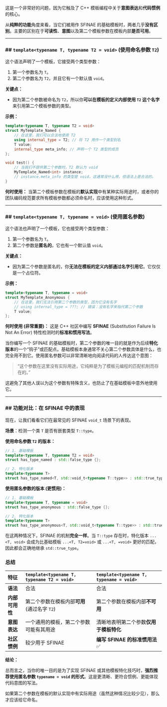 
这是一个非常好的问题，因为它触及了 C++ 模板编程中关于**意图表达**和**代码惯例**的核心。

从**纯粹的功能**角度来看，当它们被用作 SFINAE 的基础模板时，两者几乎**没有区别**。主要的区别在于**可读性**、**意图**以及第二个模板参数在模板内部**是否可用**。

-----

### \#\# `template<typename T, typename T2 = void>` (使用命名参数 `T2`)

这个语法声明了一个模板，它接受两个类型参数：

1.  第一个参数名为 `T`。
2.  第二个参数名为 `T2`，并且它有一个默认值 `void`。

**关键点：**

  * 因为第二个参数被命名为 `T2`，所以你**可以在模板的定义内部使用 `T2` 这个名字**来引用第二个模板参数的类型。

**示例：**

```cpp
template<typename T, typename T2 = void>
struct MyTemplate_Named {
    // 在这里，我们可以合法地使用 T2
    using internal_type = T2; // 将 T2 用作一个类型别名
    T value;
    internal_type meta_info; // 声明一个 T2 类型的成员
};

void test() {
    // 当我们不提供第二个参数时，T2 默认为 void
    MyTemplate_Named<int> instance; 
    // instance.meta_info 的类型是 void，这通常没什么用，但语法上是合法的。
}
```

**何时使用：** 当第二个模板参数在模板的**默认实现**中有某种实际用途时，或者你的团队编码规范要求所有模板参数都必须命名时，应该使用这种形式。

-----

### \#\# `template<typename T, typename = void>` (使用匿名参数)

这个语法也声明了一个模板，它也接受两个类型参数：

1.  第一个参数名为 `T`。
2.  第二个参数是**匿名的**，它也有一个默认值 `void`。

**关键点：**

  * 因为第二个参数是匿名的，你**无法在模板的定义内部通过名字引用它**。它仅仅是一个占位符。

**示例：**

```cpp
template<typename T, typename = void>
struct MyTemplate_Anonymous {
    // 在这里，我们无法引用第二个参数的类型，因为它没有名字
    // using internal_type = ???; // 错误：没有名字来指代第二个参数
    T value;
};
```

**何时使用 (非常重要)：**
这是 C++ 社区中编写 **SFINAE** (Substitution Failure Is Not An Error) 特性检测时的**标准和惯用写法**。

当你编写一个 SFINAE 的基础模板时，第二个参数的唯一目的就是作为后续**特化版本**的一个“钩子”或匹配点。基础模板本身通常不关心第二个参数具体是什么，也完全用不到它。使用匿名参数可以非常清晰地向阅读代码的人传达这个意图：

> “这个参数在这里没有实际用途，它纯粹是为了模板元编程的匹配机制而存在的。”

这避免了其他人误以为这个参数有特殊含义，也防止了在基础模板中意外地使用它。

-----

### \#\# 功能对比：在 SFINAE 中的表现

现在，让我们看看它们在最常见的 SFINAE `void_t` 场景下的表现。

**场景**：检测一个类 `T` 是否有嵌套类型 `T::type`。

**使用命名参数 `T2` 的版本：**

```cpp
// 1. 基础模板
template<typename T, typename T2 = void>
struct has_type_named : std::false_type {};

// 2. 特化版本
template<typename T>
struct has_type_named<T, std::void_t<typename T::type>> : std::true_type {};
```

**使用匿名参数的版本 (更惯用)：**

```cpp
// 1. 基础模板
template<typename T, typename = void>
struct has_type_anonymous : std::false_type {};

// 2. 特化版本
template<typename T>
struct has_type_anonymous<T, std::void_t<typename T::type>> : std::true_type {};
```

在这两种情况下，SFINAE 的机制**完全一样**。当 `T::type` 存在时，特化版本 `...<T, void>` 会成为比基础模板 `...<T, T2=void>` 或 `...<T, =void>` 更好的匹配，因此都会正确地继承 `std::true_type`。

### 总结

| 特征 | `template<typename T, typename T2 = void>` | `template<typename T, typename = void>` |
| :--- | :--- | :--- |
| **语法** | 合法 | 合法 |
| **内部可用性** | 第二个参数在模板内部**可用** (通过名字 `T2`) | 第二个参数在模板内部**不可用** |
| **意图表达** | 一个通用的模板，第二个参数可能有其用途 | 清晰地表明第二个参数**仅用于模板特化** |
| **社区惯例** | 较少用于 SFINAE | **编写 SFINAE 的标准惯用法** ✅ |

**结论：**

总而言之，当你的唯一目的是为了实现 SFINAE 或其他模板特化技巧时，**强烈推荐使用匿名参数 `typename = void` 的形式**。这是更清晰、更符合惯例、更能体现代码意图的写法。

如果第二个参数在模板的默认实现中有实际用途（虽然这种情况比较少见），那么才应该给它命名。